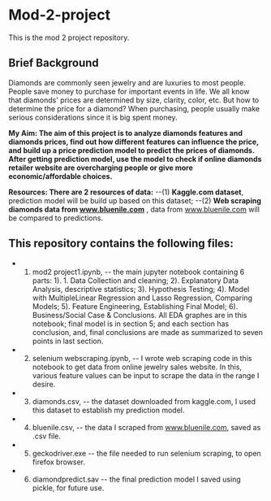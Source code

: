 # Mod-2-project
This is the mod 2 project repository. 

## Brief Background
Diamonds are commonly seen jewelry and are luxuries to most people. People save money to purchase for important events in life. We all know that diamonds' prices are determined by size, clarity, color, etc. But how to determine the price for a diamond? When purchasing, people usually make serious considerations since it is big spent money.

__My Aim: The aim of this project is to analyze diamonds features and diamonds prices, find out how different features can influence the price, and build up a price prediction model to predict the prices of diamonds. After getting prediction model, use the model to check if online diamonds retailer website are overcharging people or give more economic/affordable choices.__

__Resources: There are 2 resources of data:__
--(1) __Kaggle.com dataset__, prediction model will be build up based on this dataset; 
--(2) __Web scraping diamonds data from www.bluenile.com__ , data from www.bluenile.com will be compared to predictions. 

## This repository contains the following files:

* 1. mod2 project1.ipynb, -- the main jupyter notebook containing 6 parts: 1). 1. Data Collection and cleaning; 2). Explanatory Data Analysis, descriptive statistics; 3). Hypothesis Testing; 4). Model with MultipleLinear Regression and Lasso Regression, Comparing Models; 5). Feature Engineering, Establishing Final Model; 6). Business/Social Case & Conclusions. All EDA graphes are in this notebook; final model is in section 5; and each section has conclusion, and, final conclusions are made as summarized to seven points in last section. 

* 2. selenium webscraping.ipynb, -- I wrote web scraping code in this notebook to get data from online jewelry sales website. In this, various feature values can be input to scrape the data in the range I desire. 

* 3. diamonds.csv, -- the dataset downloaded from kaggle.com, I used this dataset to establish my prediction model. 

* 4. bluenile.csv, -- the data I scraped from www.bluenile.com, saved as .csv file. 

* 5. geckodriver.exe -- the file needed to run selenium scraping, to open firefox browser. 

* 6. diamondpredict.sav -- the final prediction model I saved using pickle, for future use.



